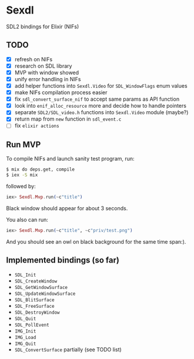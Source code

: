 # Sexdl

SDL2 bindings for Elixir (NIFs)

## TODO

- [x] refresh on NIFs
- [x] research on SDL library
- [x] MVP with window showed
- [x] unify error handling in NIFs
- [x] add helper functions into `Sexdl.Video` for `SDL_WindowFlags` enum values
- [x] make NIFs compilation process easier
- [x] fix `sdl_convert_surface_nif` to accept same params as API function
- [x] look into `enif_alloc_resource` more and decide how to handle pointers
- [x] separate `SDL2/SDL_video.h` functions into `Sexdl.Video` module (maybe?)
- [x] return map from `new` function in `sdl_event.c`
- [ ] fix `elixir actions`

## Run MVP

To compile NIFs and launch sanity test program, run:

```bash
$ mix do deps.get, compile
$ iex -S mix
```

followed by:

```elixir
iex> Sexdl.Mvp.run(~c"title")
```

Black window should appear for about 3 seconds.

You also can run:

```elixir
iex> Sexdl.Mvp.run(~c"title", ~c"priv/test.png")
```

And you should see an owl on black background for the same time span:).

## Implemented bindings (so far)

- `SDL_Init`
- `SDL_CreateWindow`
- `SDL_GetWindowSurface`
- `SDL_UpdateWindowSurface`
- `SDL_BlitSurface`
- `SDL_FreeSurface`
- `SDL_DestroyWindow`
- `SDL_Quit`
- `SDL_PollEvent`
- `IMG_Init`
- `IMG_Load`
- `IMG_Quit`
- `SDL_ConvertSurface` partially (see TODO list)
